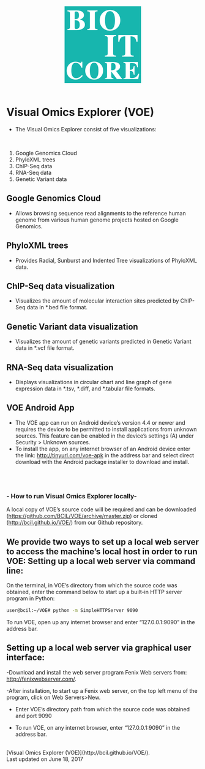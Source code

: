 <div style="text-align:center"><img src ="https://github.com/BCIL/VOE/blob/master/images/BioITCore_Logo_voe.png?raw=true" width=200 height=200/></div> <br />
 
Visual Omics Explorer (VOE)
==================

- The Visual Omics Explorer consist of five visualizations: 
<br />

<ol>
<li>Google Genomics Cloud</li>
<li>PhyloXML trees</li>
<li>ChIP-Seq data</li>
<li>RNA-Seq data</li>
<li>Genetic Variant data</li>
</ol>
 
Google Genomics Cloud
---------------
- Allows browsing sequence read alignments to the reference human genome from various human genome projects hosted on Google Genomics.
 
PhyloXML trees
----------------
- Provides Radial, Sunburst and Indented Tree visualizations of PhyloXML data.
 
ChIP-Seq data visualization
---------------------------
- Visualizes the amount of molecular interaction sites predicted by ChIP-Seq data in *.bed file format.
 
Genetic Variant data visualization
--------------------------------------
- Visualizes the amount of genetic variants predicted in Genetic Variant data in *.vcf file format.
 
RNA-Seq data visualization
--------------------------
- Displays visualizations in circular chart and line graph of gene expression data in *.tsv, *.diff, and *.tabular file formats.
 
VOE Android App
--------------------------
 
- The VOE app can run on Android device’s version 4.4 or newer and requires the device to be permitted to install applications from unknown sources. This feature can be enabled in the device’s settings (A) under Security > Unknown sources.
- To install the app, on any internet browser of an Android device enter the link: http://tinyurl.com/voe-apk in the address bar and select direct download with the Android package installer to download and install.
 
<br /><br />
 
### - How to run Visual Omics Explorer locally- ###
 
A local copy of VOE’s source code will be required and can be downloaded (https://github.com/BCIL/VOE/archive/master.zip) or cloned (http://bcil.github.io/VOE/) from our Github repository.
 
We provide two ways to set up a local web server to access the machine’s local host in order to run VOE:
Setting up a local web server via command line:
--------------------------------
 
On the terminal, in VOE’s directory from which the source code was obtained, enter the command below to start up a built-in HTTP server program in Python:

```bash 
user@bcil:~/VOE# python -m SimpleHTTPServer 9090
```
To run VOE, open up any internet browser and enter “127.0.0.1:9090” in the address bar.
 
Setting up a local web server via graphical user interface:
--------------------------------
 
-Download and install the web server program Fenix Web servers from: http://fenixwebserver.com/. 

-After installation, to start up a Fenix web server, on the top left menu of the program, click on Web Servers>New.

- Enter VOE’s directory path from which the source code was obtained and port 9090

- To run VOE, on any internet browser, enter “127.0.0.1:9090” in the address bar.

<br />
[Visual Omics Explorer (VOE)](http://bcil.github.io/VOE/). <br />
Last updated on June 18, 2017